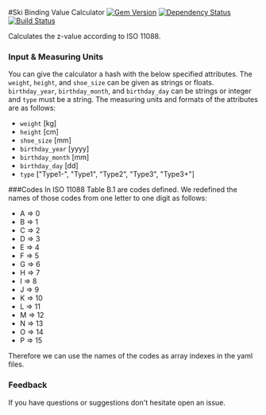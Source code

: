 #Ski Binding Value Calculator
[![Gem Version](https://badge.fury.io/rb/ski_binding_calculator.png)](http://badge.fury.io/rb/ski_binding_calculator)
[![Dependency Status](https://gemnasium.com/fadendaten/ski_binding_calculator.png)](https://gemnasium.com/fadendaten/ski_binding_calculator)
[![Build Status](https://travis-ci.org/fadendaten/ski_binding_calculator.png)](https://travis-ci.org/fadendaten/ski_binding_calculator])


Calculates the z-value according to ISO 11088.

### Input & Measuring Units
You can give the calculator a hash with the below specified attributes. The <code>weight</code>, <code>height</code>, and <code>shoe_size</code> can be given as strings or floats. <code>birthday_year</code>, <code>birthday_month</code>, and <code>birthday_day</code> can be strings or integer and <code>type</code> must be a string. The measuring units and formats of the attributes are as follows:
 
- <code>weight</code> [kg]
- <code>height</code> [cm]
- <code>shoe_size</code> [mm]
- <code>birthday_year</code> [yyyy]
- <code>birthday_month</code> [mm]
- <code>birthday_day</code> [dd]
- <code>type</code> ["Type1-", "Type1", "Type2", "Type3", "Type3+"]

###Codes
In ISO 11088 Table B.1 are codes defined. We redefined the names of those codes from one letter to one digit as follows:
- A => 0
- B => 1
- C => 2
- D => 3
- E => 4
- F => 5
- G => 6
- H => 7
- I => 8
- J => 9
- K => 10
- L => 11
- M => 12
- N => 13
- O => 14
- P => 15

Therefore we can use the names of the codes as array indexes in the yaml files.

### Feedback
If you have questions or suggestions don't hesitate open an issue.